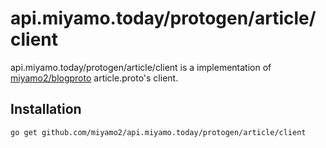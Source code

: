 # api.miyamo.today/protogen/article/client

api.miyamo.today/protogen/article/client is a implementation of [miyamo2/blogproto](https://github.com/miyamo2/blogproto) article.proto's client.

## Installation

```sh
go get github.com/miyamo2/api.miyamo.today/protogen/article/client
```
